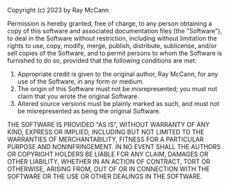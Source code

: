 Copyright (c) 2023 by Ray McCann

Permission is hereby granted, free of charge, to any person obtaining a copy
of this software and associated documentation files (the "Software"), to deal
in the Software without restriction, including without limitation the rights
to use, copy, modify, merge, publish, distribute, sublicense, and/or sell
copies of the Software, and to permit persons to whom the Software is
furnished to do so, provided that the following conditions are met:

1. Appropriate credit is given to the original author, Ray McCann, for any use
   of the Software, in any form or medium.
2. The origin of this Software must not be misrepresented; you must not claim
   that you wrote the original Software.
3. Altered source versions must be plainly marked as such, and must not be
   misrepresented as being the original Software.

THE SOFTWARE IS PROVIDED "AS IS", WITHOUT WARRANTY OF ANY KIND, EXPRESS OR
IMPLIED, INCLUDING BUT NOT LIMITED TO THE WARRANTIES OF MERCHANTABILITY,
FITNESS FOR A PARTICULAR PURPOSE AND NONINFRINGEMENT. IN NO EVENT SHALL THE
AUTHORS OR COPYRIGHT HOLDERS BE LIABLE FOR ANY CLAIM, DAMAGES OR OTHER
LIABILITY, WHETHER IN AN ACTION OF CONTRACT, TORT OR OTHERWISE, ARISING FROM,
OUT OF OR IN CONNECTION WITH THE SOFTWARE OR THE USE OR OTHER DEALINGS IN THE
SOFTWARE.